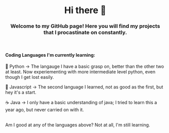 <h1 align="center">Hi there 👋</h1>

<h3 align="center">Welcome to my GitHub page! Here you will find my projects that I procastinate on constantly.</h3>
<br>

#### Coding Languages I'm currently learning:

🐍 Python
  -> The langauge I have a basic grasp on, better than the other two at least. Now experiementing with more intermediate level python, even though I get lost easily.

🍵 Javascript
  -> The second language I learned, not as good as the first, but hey it's a start.

☕️ Java
  -> I only have a basic understanding of java; I tried to learn this a year ago, but never carried on with it.

<br>
Am I good at any of the languages above? Not at all, I'm still learning.

